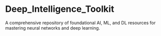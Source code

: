 # Deep_Intelligence_Toolkit
A comprehensive repository of foundational AI, ML, and DL resources for mastering neural networks and deep learning.
